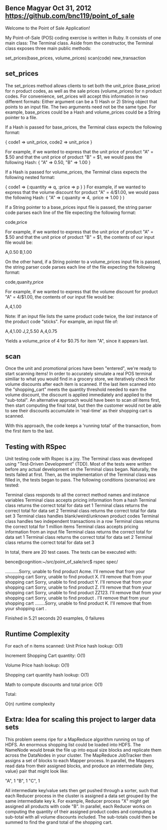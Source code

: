 Bence Magyar
Oct 31, 2012
https://github.com/bnc119/point_of_sale
-------------------------------------------------------------

Welcome to the Point of Sale Application!

My Point-of-Sale (POS) coding exercise is written in Ruby.  It consists of one main class:  The Terminal class.
Aside from the constructor, the Terminal class exposes three main public methods:

set_prices(base_prices, volume_prices)
scan(code)
new_transaction


set_prices
-------------------------------------------------------------
The set_prices method allows clients to set both the unit_price (base_price) for n product codes, as well 
as the sale prices (volume_prices) for n product codes.  For convenience, set_prices will accept this information
in two different formats:  Either argument can be a 1) Hash or 2) String object that points to an input file.
The two arguments need not be the same type.  For example, base_prices could be a Hash and volume_prices
could be a String pointer to a file.

If a Hash is passed for base_prices, the Terminal class expects the following format:  

{ code1 => unit_price, code2 => unit_price }

For example, if we wanted to express that the unit price of product "A" = $.50 and that the unit price of 
product "B" = $1, we would pass the following Hash:  { "A" => 0.50, "B" => 1.00 }

If a Hash is passed for volume_prices, the Terminal class expects the following nested format:

{ code1 => {:quantity => q, :price => p } }
For example, if we wanted to express that the volume discount for product "A" = 4/$1.00, we would pass 
the following Hash:  { "A" => {:quanity => 4, :price => 1.00 } )


If a String pointer to a base_prices input file is passed, the string parser code parses each line of the file 
expecting the following format:

code,price

For example, if we wanted to express that the unit price of product "A" = $.50 and that the unit price of 
product "B" = $1, the contents of our input file would be: 

A,0.50
B,1.00

On the other hand, if a String pointer to a volume_prices input file is passed, the string parser code parses each line of the file 
expecting the following format:

code,quanity,price

For example, if we wanted to express that the volume discount for product "A" = 4/$1.00, the contents of our
input file would be: 

A,4,1.00

Note:  If an input file lists the same product code twice, the *last* instance of the product code "sticks".
For example, an input file of:

A,4,1.00
J,2,5.50
A,4,0.75

Yields a volume_price of 4 for $0.75 for item "A", since it appears last.

scan
-------------------------------------------------------------

Once the unit and promotional prices have been "entered", we're ready to start scanning items!
In order to accurately simulate a real POS terminal similiar to what you would find in a grocery store, 
we iteratively check for volume discounts after each item is scanned.  If the last item scanned into the 
"shopping_cart" meets the quantity threshold needed to earn the volume discount, the discount is applied 
immediately and applied to the "sub-total".  An alternative approach would have been to scan *all* items 
first, then start computing the final total, but then the customer would not be able to see their 
discounts accumulate in 'real-time' as their shopping cart is scanned.

With this approach, the code keeps a 'running total' of the transaction, from the first item to the last.


Testing with RSpec
-------------------------------------------------------------

Unit testing code with Rspec is a joy.  The Terminal class was developed using "Test-Driven Development" (TDD).
Most of the tests were written before any actual development on the Terminal class began.  Naturally, the
tests failed at first.  Then, as the implementation of the Terminal class was filled in, the tests began to pass.
The following conditions (scenarios) are tested:

Terminal class responds to all the correct method names and instance variables
Terminal class accepts pricing information from a hash
Terminal class returns the correct total for data set 1
Terminal class returns the correct total for data set 2
Terminal class returns the correct total for data set 3
Terminal class handles blank/weird/unknown product codes
Terminal class handles two independent transactions in a row
Terminal class returns the correct total for 1 million items
Terminal class accepts pricing information from an input file
Terminal class returns the correct total for data set 1
Terminal class returns the correct total for data set 2
Terminal class returns the correct total for data set 3

In total, there are 20 test cases.  The tests can be executed with:

bence@cognition:~/src/point_of_sale/src$ rspec spec/

...........Sorry, unable to find product Acme.  I'll remove that from your shopping cart
Sorry, unable to find product X.  I'll remove that from your shopping cart
Sorry, unable to find product Y.  I'll remove that from your shopping cart
Sorry, unable to find product Z.  I'll remove that from your shopping cart
Sorry, unable to find product ZZ123.  I'll remove that from your shopping cart
Sorry, unable to find product .  I'll remove that from your shopping cart
........Sorry, unable to find product K.  I'll remove that from your shopping cart
.

Finished in 5.21 seconds
20 examples, 0 failures



Runtime Complexity
-------------------------------------------------------------

For each of n items scanned:
  Unit Price hash lookup: O(1)

  Increment Shopping Cart quantity: O(1)

  Volume Price hash lookup: O(1)

  Shopping cart quantity hash lookup: O(1)

  Math to compute discounts and total price: O(1)

Total:

  O(n) runtime complexity


Extra:  Idea for scaling this project to larger data sets
-------------------------------------------------------------

This problem seems ripe for a MapReduce algorithm running on top of HDFS.  An enormous shopping list 
could be loaded into HDFS.  The NameNode would break the file up into equal size blocks and replicate
them across the DataNodes in your cluster.  The MapReduce JobTracker then assigns a set of blocks to each
Mapper process.  In parallel, the Mappers read data from their assigned blocks, and produce an intermediate 
{key, value} pair that might look like:  

"A", 1
"B", 1
"C", 1

All intermediate key/value sets then get pushed through a sorter, such that each Reducer process in the cluster
is assigned a data set grouped by the same intermediate key k.  For example, Reducer process "X" might 
get assigned all products with code "B".  In parallel, each Reducer works on computing the quantity of their 
assigned product codes and computing a sub-total with all volume discounts included.  The sub-totals could then
be summed to find the grand total of the shopping cart.


